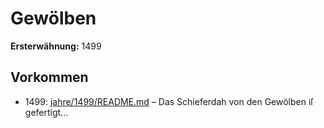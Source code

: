 # Gewölben

**Ersterwähnung:** 1499

## Vorkommen
- 1499: [jahre/1499/README.md](../jahre/1499/README.md) – Das Schieferdah von den Gewölben iſ gefertigt...
